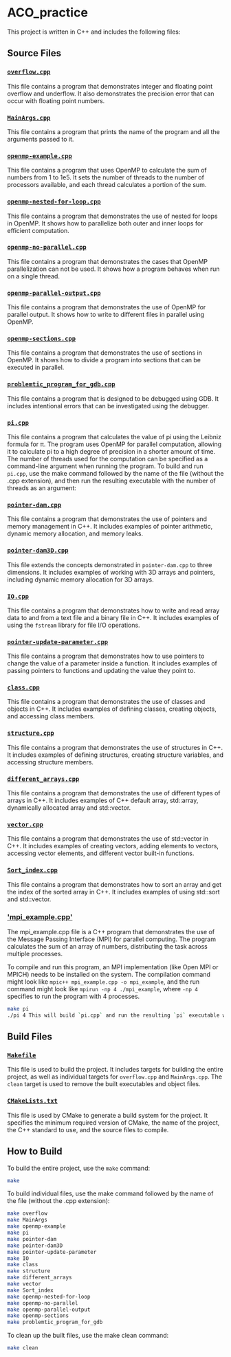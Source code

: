 # ACO_practice

This project is written in C++ and includes the following files:

## Source Files

### [`overflow.cpp`](./overflow.cpp)

This file contains a program that demonstrates integer and floating point overflow and underflow. It also demonstrates the precision error that can occur with floating point numbers.

### [`MainArgs.cpp`](./MainArgs.cpp)

This file contains a program that prints the name of the program and all the arguments passed to it.

### [`openmp-example.cpp`](./openmp-example.cpp)

This file contains a program that uses OpenMP to calculate the sum of numbers from 1 to 1e5. It sets the number of threads to the number of processors available, and each thread calculates a portion of the sum.

### [`openmp-nested-for-loop.cpp`](./openmp-nested-for-loop.cpp)

This file contains a program that demonstrates the use of nested for loops in OpenMP. It shows how to parallelize both outer and inner loops for efficient computation.

### [`openmp-no-parallel.cpp`](./openmp-no-parallel.cpp)

This file contains a program that demonstrates the cases that OpenMP parallelization can not be used. It shows how a program behaves when run on a single thread.

### [`openmp-parallel-output.cpp`](./openmp-parallel-output.cpp)

This file contains a program that demonstrates the use of OpenMP for parallel output. It shows how to write to different files in parallel using OpenMP.

### [`openmp-sections.cpp`](./openmp-sections.cpp)

This file contains a program that demonstrates the use of sections in OpenMP. It shows how to divide a program into sections that can be executed in parallel.

### [`problemtic_program_for_gdb.cpp`](./problemtic_program_for_gdb.cpp)

This file contains a program that is designed to be debugged using GDB. It includes intentional errors that can be investigated using the debugger.


### [`pi.cpp`](./pi.cpp)

This file contains a program that calculates the value of pi using the Leibniz formula for π. The program uses OpenMP for parallel computation, allowing it to calculate pi to a high degree of precision in a shorter amount of time. The number of threads used for the computation can be specified as a command-line argument when running the program.
To build and run `pi.cpp`, use the make command followed by the name of the file (without the .cpp extension), and then run the resulting executable with the number of threads as an argument:

### [`pointer-dam.cpp`](./pointer-dam.cpp)

This file contains a program that demonstrates the use of pointers and memory management in C++. It includes examples of pointer arithmetic, dynamic memory allocation, and memory leaks.

### [`pointer-dam3D.cpp`](./pointer-dam3D.cpp)

This file extends the concepts demonstrated in `pointer-dam.cpp` to three dimensions. It includes examples of working with 3D arrays and pointers, including dynamic memory allocation for 3D arrays.

### [`IO.cpp`](./IO.cpp)

This file contains a program that demonstrates how to write and read array data to and from a text file and a binary file in C++. It includes examples of using the `fstream` library for file I/O operations.

### [`pointer-update-parameter.cpp`](./pointer-update-parameter.cpp)

This file contains a program that demonstrates how to use pointers to change the value of a parameter inside a function. It includes examples of passing pointers to functions and updating the value they point to.

### [`class.cpp`](./class.cpp)

This file contains a program that demonstrates the use of classes and objects in C++. It includes examples of defining classes, creating objects, and accessing class members.

### [`structure.cpp`](./structure.cpp)

This file contains a program that demonstrates the use of structures in C++. It includes examples of defining structures, creating structure variables, and accessing structure members.

### [`different_arrays.cpp`](./different_arrays.cpp)

This file contains a program that demonstrates the use of different types of arrays in C++. It includes examples of C++ default array, std::array, dynamically allocated array and std::vector.

### [`vector.cpp`](./vector.cpp)

This file contains a program that demonstrates the use of std::vector in C++. It includes examples of creating vectors, adding elements to vectors, accessing vector elements, and different vector built-in functions.

### [`Sort_index.cpp`](./Sort_index.cpp)

This file contains a program that demonstrates how to sort an array and get the index of the sorted array in C++. It includes examples of using std::sort and std::vector.

### ['mpi_example.cpp'](./mpi_example.cpp)

The mpi_example.cpp file is a C++ program that demonstrates the use of the Message Passing Interface (MPI) for parallel computing. The program calculates the sum of an array of numbers, distributing the task across multiple processes.

To compile and run this program, an MPI implementation (like Open MPI or MPICH) needs to be installed on the system. The compilation command might look like `mpic++ mpi_example.cpp -o mpi_example`, and the run command might look like `mpirun -np 4 ./mpi_example`, where `-np 4` specifies to run the program with 4 processes.

```bash
make pi
./pi 4 This will build `pi.cpp` and run the resulting `pi` executable with 4 threads.
```

## Build Files

### [`Makefile`](./Makefile)

This file is used to build the project. It includes targets for building the entire project, as well as individual targets for `overflow.cpp` and `MainArgs.cpp`. The `clean` target is used to remove the built executables and object files.

### [`CMakeLists.txt`](./CMakeLists.txt)

This file is used by CMake to generate a build system for the project. It specifies the minimum required version of CMake, the name of the project, the C++ standard to use, and the source files to compile.

## How to Build

To build the entire project, use the `make` command:

```bash
make
```

To build individual files, use the make command followed by the name of the file (without the .cpp extension):
```bash
make overflow
make MainArgs
make openmp-example
make pi
make pointer-dam
make pointer-dam3D
make pointer-update-parameter
make IO
make class
make structure
make different_arrays
make vector
make Sort_index
make openmp-nested-for-loop
make openmp-no-parallel
make openmp-parallel-output
make openmp-sections
make problemtic_program_for_gdb
```

To clean up the built files, use the make clean command:
```bash
make clean
```